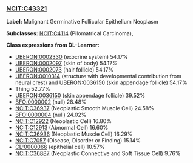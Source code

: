 
### [NCIT:C43321](http://purl.obolibrary.org/obo/NCIT_C43321)
**Label:** Malignant Germinative Follicular Epithelium Neoplasm

**Subclasses:** [NCIT:C4114](http://purl.obolibrary.org/obo/NCIT_C4114) (Pilomatrical Carcinoma), 

**Class expressions from DL-Learner:**

- [UBERON:0002330](http://purl.obolibrary.org/obo/UBERON_0002330) (exocrine system) 54.17%
- [UBERON:0002097](http://purl.obolibrary.org/obo/UBERON_0002097) (skin of body) 54.17%
- [UBERON:0002073](http://purl.obolibrary.org/obo/UBERON_0002073) (hair follicle) 54.17%
- [UBERON:0010314](http://purl.obolibrary.org/obo/UBERON_0010314) (structure with developmental contribution from neural crest) and [UBERON:0036150](http://purl.obolibrary.org/obo/UBERON_0036150) (skin appendage follicle) 54.17%
- Thing 52.77%
- [UBERON:0036150](http://purl.obolibrary.org/obo/UBERON_0036150) (skin appendage follicle) 39.52%
- [BFO:0000002](http://purl.obolibrary.org/obo/BFO_0000002) (null) 28.48%
- [NCIT:C36937](http://purl.obolibrary.org/obo/NCIT_C36937) (Neoplastic Smooth Muscle Cell) 24.58%
- [BFO:0000004](http://purl.obolibrary.org/obo/BFO_0000004) (null) 24.02%
- [NCIT:C12922](http://purl.obolibrary.org/obo/NCIT_C12922) (Neoplastic Cell) 16.80%
- [NCIT:C12913](http://purl.obolibrary.org/obo/NCIT_C12913) (Abnormal Cell) 16.60%
- [NCIT:C36936](http://purl.obolibrary.org/obo/NCIT_C36936) (Neoplastic Muscle Cell) 16.29%
- [NCIT:C7057](http://purl.obolibrary.org/obo/NCIT_C7057) (Disease, Disorder or Finding) 15.14%
- [CL:0000066](http://purl.obolibrary.org/obo/CL_0000066) (epithelial cell) 10.57%
- [NCIT:C36887](http://purl.obolibrary.org/obo/NCIT_C36887) (Neoplastic Connective and Soft Tissue Cell) 9.76%


